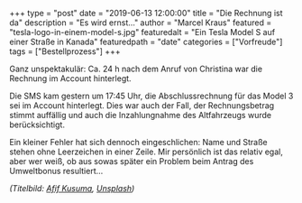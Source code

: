 +++
type = "post"
date = "2019-06-13 12:00:00"
title = "Die Rechnung ist da"
description = "Es wird ernst…"
author = "Marcel Kraus"
featured = "tesla-logo-in-einem-model-s.jpg"
featuredalt = "Ein Tesla Model S auf einer Straße in Kanada"
featuredpath = "date"
categories = ["Vorfreude"]
tags = ["Bestellprozess"]
+++

Ganz unspektakulär: Ca. 24 h nach dem Anruf von Christina war die Rechnung im Account hinterlegt.

Die SMS kam gestern um 17:45 Uhr, die Abschlussrechnung für das Model 3 sei im Account hinterlegt. Dies war auch der Fall, der Rechnungsbetrag stimmt auffällig und auch die Inzahlungnahme des Altfahrzeugs wurde berücksichtigt.

Ein kleiner Fehler hat sich dennoch eingeschlichen: Name und Straße stehen ohne Leerzeichen in einer Zeile. Mir persönlich ist das relativ egal, aber wer weiß, ob aus sowas später ein Problem beim Antrag des Umweltbonus resultiert…

*(Titelbild: [Afif Kusuma](https://unsplash.com/@findracadabra?utm_source=unsplash&utm_medium=referral&utm_content=creditCopyText), [Unsplash](https://unsplash.com/search/photos/tesla?utm_source=unsplash&utm_medium=referral&utm_content=creditCopyText))*

